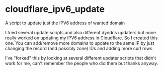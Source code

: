 # cloudflare_ipv6_update
A script to update just the IPV6 address of wanted domain

I tried several update scripts and also different dyndns updaters but none really worked on updating my IPV6 address in Cloudflare.
So I created this one. You can add/remove more domains to update to the same IP by just changing the record (and possibly zone) IDs and adding more curl rows.

I've "forked" this by looking at several different updater scripts that didn't work for me, can't remember the people who did them but thanks anyway.
